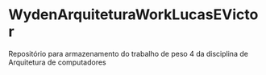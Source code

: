 # WydenArquiteturaWorkLucasEVictor
Repositório para armazenamento do trabalho de peso 4 da disciplina de Arquitetura de computadores
